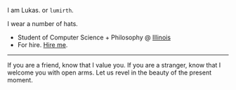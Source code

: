 I am Lukas. or `lumirth`.

I wear a number of hats.

- Student of Computer Science + Philosophy @ [Illinois](https://cs.illinois.edu)
- For hire. [Hire me](/info).

---

<!-- 
If you are a friend, know that I value you. If you are a stranger, know that I welcome you with open arms. The distinction between the two is like a drawing in the sand, erased by the tides of time. Come, let us walk together. It is a beautiful ~~bitch~~ beach of a universe. -->

If you are a friend, know that I value you. If you are a stranger, know that I welcome you with open arms. Let us revel in the beauty of the present moment.